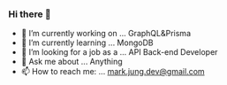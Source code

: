 ### Hi there 👋

- 🔭 I’m currently working on ... GraphQL&Prisma
- 🌱 I’m currently learning ... MongoDB
- 👯 I’m looking for a job as a ... API Back-end Developer
- 💬 Ask me about ... Anything
- 📫 How to reach me: ... mark.jung.dev@gmail.com

